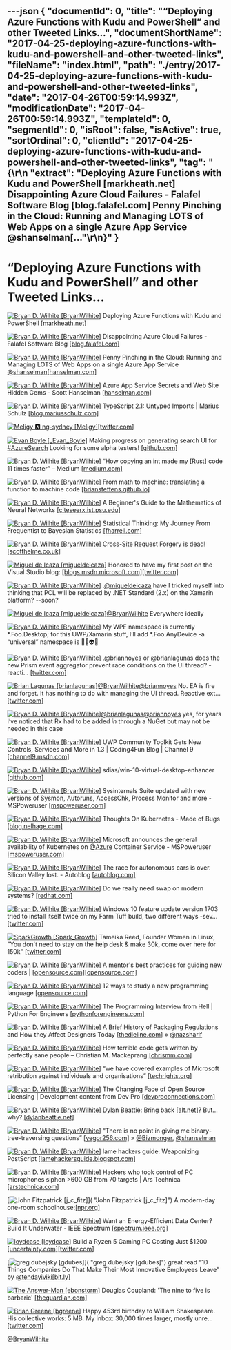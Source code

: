 ---json
{
  "documentId": 0,
  "title": "“Deploying Azure Functions with Kudu and PowerShell” and other Tweeted Links…",
  "documentShortName": "2017-04-25-deploying-azure-functions-with-kudu-and-powershell-and-other-tweeted-links",
  "fileName": "index.html",
  "path": "./entry/2017-04-25-deploying-azure-functions-with-kudu-and-powershell-and-other-tweeted-links",
  "date": "2017-04-26T00:59:14.993Z",
  "modificationDate": "2017-04-26T00:59:14.993Z",
  "templateId": 0,
  "segmentId": 0,
  "isRoot": false,
  "isActive": true,
  "sortOrdinal": 0,
  "clientId": "2017-04-25-deploying-azure-functions-with-kudu-and-powershell-and-other-tweeted-links",
  "tag": "{\r\n  \"extract\": \"Deploying Azure Functions with Kudu and PowerShell [markheath.net] Disappointing Azure Cloud Failures - Falafel Software Blog [blog.falafel.com] Penny Pinching in the Cloud: Running and Managing LOTS of Web Apps on a single Azure App Service @shanselman[...\"\r\n}"
}
---

# “Deploying Azure Functions with Kudu and PowerShell” and other Tweeted Links…

[<img alt="Bryan D. Wilhite [BryanWilhite]" src="https://songhay.blob.core.windows.net/shared-social-twitter/BryanWilhite.jpeg">](http://t.co/UNdqV0Z1zz "Bryan D. Wilhite [BryanWilhite]") Deploying Azure Functions with Kudu and PowerShell [[markheath.net]](http://markheath.net/post/deploy-azure-functions-kudu-powershell)

[<img alt="Bryan D. Wilhite [BryanWilhite]" src="https://songhay.blob.core.windows.net/shared-social-twitter/BryanWilhite.jpeg">](http://t.co/UNdqV0Z1zz "Bryan D. Wilhite [BryanWilhite]") Disappointing Azure Cloud Failures - Falafel Software Blog [[blog.falafel.com]](https://blog.falafel.com/disappointing-azure-cloud-failures/)

[<img alt="Bryan D. Wilhite [BryanWilhite]" src="https://songhay.blob.core.windows.net/shared-social-twitter/BryanWilhite.jpeg">](http://t.co/UNdqV0Z1zz "Bryan D. Wilhite [BryanWilhite]") Penny Pinching in the Cloud: Running and Managing LOTS of Web Apps on a single Azure App Service [@shanselman](http://twitter.com/shanselman)[[hanselman.com]](https://www.hanselman.com/blog/PennyPinchingInTheCloudRunningAndManagingLOTSOfWebAppsOnASingleAzureAppService.aspx)

[<img alt="Bryan D. Wilhite [BryanWilhite]" src="https://songhay.blob.core.windows.net/shared-social-twitter/BryanWilhite.jpeg">](http://t.co/UNdqV0Z1zz "Bryan D. Wilhite [BryanWilhite]") Azure App Service Secrets and Web Site Hidden Gems - Scott Hanselman [[hanselman.com]](https://www.hanselman.com/blog/AzureAppServiceSecretsAndWebSiteHiddenGems.aspx)

[<img alt="Bryan D. Wilhite [BryanWilhite]" src="https://songhay.blob.core.windows.net/shared-social-twitter/BryanWilhite.jpeg">](http://t.co/UNdqV0Z1zz "Bryan D. Wilhite [BryanWilhite]") TypeScript 2.1: Untyped Imports | Marius Schulz [[blog.mariusschulz.com]](https://blog.mariusschulz.com/2017/02/17/typescript-2-1-untyped-imports)

[<img alt="Meligy 🅰️ ng-sydney [Meligy]" src="https://songhay.blob.core.windows.net/shared-social-twitter/Meligy.jpeg">](https://t.co/l318930X1B "Meligy 🅰️ ng-sydney [Meligy]")[[twitter.com]](https://twitter.com/code/status/856550723743498240)

[<img alt="Evan Boyle [_Evan_Boyle]" src="https://songhay.blob.core.windows.net/shared-social-twitter/_Evan_Boyle.jpg">](http://t.co/vu8lMaQGXS "Evan Boyle [_Evan_Boyle]") Making progress on generating search UI for [#AzureSearch](http://twitter.com/search?q=%23AzureSearch) Looking for some alpha testers! [[github.com]](https://github.com/EvanBoyle/AzSearch.js)

[<img alt="Bryan D. Wilhite [BryanWilhite]" src="https://songhay.blob.core.windows.net/shared-social-twitter/BryanWilhite.jpeg">](http://t.co/UNdqV0Z1zz "Bryan D. Wilhite [BryanWilhite]") “How copying an int made my [Rust] code 11 times faster” – Medium [[medium.com]](https://medium.com/@robertgrosse/how-copying-an-int-made-my-code-11-times-faster-f76c66312e0f#.koppow1uf)

[<img alt="Bryan D. Wilhite [BryanWilhite]" src="https://songhay.blob.core.windows.net/shared-social-twitter/BryanWilhite.jpeg">](http://t.co/UNdqV0Z1zz "Bryan D. Wilhite [BryanWilhite]") From math to machine: translating a function to machine code [[briansteffens.github.io]](https://briansteffens.github.io/2017/02/20/from-math-to-machine.html)

[<img alt="Bryan D. Wilhite [BryanWilhite]" src="https://songhay.blob.core.windows.net/shared-social-twitter/BryanWilhite.jpeg">](http://t.co/UNdqV0Z1zz "Bryan D. Wilhite [BryanWilhite]") A Beginner's Guide to the Mathematics of Neural Networks [[citeseerx.ist.psu.edu]](http://citeseerx.ist.psu.edu/viewdoc/download?doi=10.1.1.161.3556&rep=rep1&type=pdf)

[<img alt="Bryan D. Wilhite [BryanWilhite]" src="https://songhay.blob.core.windows.net/shared-social-twitter/BryanWilhite.jpeg">](http://t.co/UNdqV0Z1zz "Bryan D. Wilhite [BryanWilhite]") Statistical Thinking: My Journey From Frequentist to Bayesian Statistics [[fharrell.com]](http://www.fharrell.com/2017/02/my-journey-from-frequentist-to-bayesian.html)

[<img alt="Bryan D. Wilhite [BryanWilhite]" src="https://songhay.blob.core.windows.net/shared-social-twitter/BryanWilhite.jpeg">](http://t.co/UNdqV0Z1zz "Bryan D. Wilhite [BryanWilhite]") Cross-Site Request Forgery is dead! [[scotthelme.co.uk]](https://scotthelme.co.uk/csrf-is-dead/)

[<img alt="Miguel de Icaza [migueldeicaza]" src="https://songhay.blob.core.windows.net/shared-social-twitter/migueldeicaza.png">](https://t.co/W8ndBXhQVx "Miguel de Icaza [migueldeicaza]") Honored to have my first post on the Visual Studio blog: [[blogs.msdn.microsoft.com]](https://blogs.msdn.microsoft.com/visualstudio/2017/04/12/visual-studio-for-mac-to-the-cloud-and-beyond/)[[twitter.com]](https://twitter.com/migueldeicaza/status/852226860234809350/photo/1)

[<img alt="Bryan D. Wilhite [BryanWilhite]" src="https://songhay.blob.core.windows.net/shared-social-twitter/BryanWilhite.jpeg">](http://t.co/UNdqV0Z1zz "Bryan D. Wilhite [BryanWilhite]") .[@migueldeicaza](http://twitter.com/migueldeicaza) have I tricked myself into thinking that PCL will be replaced by .NET Standard (2.x) on the Xamarin platform? --soon?

[<img alt="Miguel de Icaza [migueldeicaza]" src="https://songhay.blob.core.windows.net/shared-social-twitter/migueldeicaza.png">](https://t.co/W8ndBXhQVx "Miguel de Icaza [migueldeicaza]")[@BryanWilhite](http://twitter.com/BryanWilhite) Everywhere ideally

[<img alt="Bryan D. Wilhite [BryanWilhite]" src="https://songhay.blob.core.windows.net/shared-social-twitter/BryanWilhite.jpeg">](http://t.co/UNdqV0Z1zz "Bryan D. Wilhite [BryanWilhite]") My WPF namespace is currently *.Foo.Desktop; for this UWP/Xamarin stuff, I’ll add *.Foo.AnyDevice -a “universal” namespace is 👾😵👽🍌

[<img alt="Bryan D. Wilhite [BryanWilhite]" src="https://songhay.blob.core.windows.net/shared-social-twitter/BryanWilhite.jpeg">](http://t.co/UNdqV0Z1zz "Bryan D. Wilhite [BryanWilhite]") .[@briannoyes](http://twitter.com/briannoyes) or [@brianlagunas](http://twitter.com/brianlagunas) does the new Prism event aggregator prevent race conditions on the UI thread? -reacti… [[twitter.com]](https://twitter.com/i/web/status/854148662527574016)

[<img alt="Brian Lagunas [brianlagunas]" src="https://songhay.blob.core.windows.net/shared-social-twitter/brianlagunas.jpeg">](http://t.co/47OvjaASiI "Brian Lagunas [brianlagunas]")[@BryanWilhite](http://twitter.com/BryanWilhite)[@briannoyes](http://twitter.com/briannoyes) No. EA is fire and forget. It has nothing to do with managing the UI thread. Reactive ext… [[twitter.com]](https://twitter.com/i/web/status/854341988178513920)

[<img alt="Bryan D. Wilhite [BryanWilhite]" src="https://songhay.blob.core.windows.net/shared-social-twitter/BryanWilhite.jpeg">](http://t.co/UNdqV0Z1zz "Bryan D. Wilhite [BryanWilhite]")[@brianlagunas](http://twitter.com/brianlagunas)[@briannoyes](http://twitter.com/briannoyes) yes, for years I’ve noticed that Rx had to be added *in* through a NuGet but may not be needed in this case

[<img alt="Bryan D. Wilhite [BryanWilhite]" src="https://songhay.blob.core.windows.net/shared-social-twitter/BryanWilhite.jpeg">](http://t.co/UNdqV0Z1zz "Bryan D. Wilhite [BryanWilhite]") UWP Community Toolkit Gets New Controls, Services and More in 1.3 | Coding4Fun Blog | Channel 9 [[channel9.msdn.com]](https://channel9.msdn.com/coding4fun/blog/UWP-Community-Toolkit-Gets-New-Controls-Services-and-More-in-13)

[<img alt="Bryan D. Wilhite [BryanWilhite]" src="https://songhay.blob.core.windows.net/shared-social-twitter/BryanWilhite.jpeg">](http://t.co/UNdqV0Z1zz "Bryan D. Wilhite [BryanWilhite]") sdias/win-10-virtual-desktop-enhancer [[github.com]](https://github.com/sdias/win-10-virtual-desktop-enhancer)

[<img alt="Bryan D. Wilhite [BryanWilhite]" src="https://songhay.blob.core.windows.net/shared-social-twitter/BryanWilhite.jpeg">](http://t.co/UNdqV0Z1zz "Bryan D. Wilhite [BryanWilhite]") Sysinternals Suite updated with new versions of Sysmon, Autoruns, AccessChk, Process Monitor and more - MSPoweruser [[mspoweruser.com]](https://mspoweruser.com/sysinternals-suite-updated-with-new-versions-of-sysmon-autoruns-accesschk-process-monitor-and-more/)

[<img alt="Bryan D. Wilhite [BryanWilhite]" src="https://songhay.blob.core.windows.net/shared-social-twitter/BryanWilhite.jpeg">](http://t.co/UNdqV0Z1zz "Bryan D. Wilhite [BryanWilhite]") Thoughts On Kubernetes - Made of Bugs [[blog.nelhage.com]](https://blog.nelhage.com/post/kubernetes/)

[<img alt="Bryan D. Wilhite [BryanWilhite]" src="https://songhay.blob.core.windows.net/shared-social-twitter/BryanWilhite.jpeg">](http://t.co/UNdqV0Z1zz "Bryan D. Wilhite [BryanWilhite]") Microsoft announces the general availability of Kubernetes on [@Azure](http://twitter.com/Azure) Container Service - MSPoweruser [[mspoweruser.com]](https://mspoweruser.com/microsoft-announces-general-availability-kubernetes-azure-container-service/)

[<img alt="Bryan D. Wilhite [BryanWilhite]" src="https://songhay.blob.core.windows.net/shared-social-twitter/BryanWilhite.jpeg">](http://t.co/UNdqV0Z1zz "Bryan D. Wilhite [BryanWilhite]") The race for autonomous cars is over. Silicon Valley lost. - Autoblog [[autoblog.com]](http://www.autoblog.com/2017/02/21/race-for-autonomous-cars-is-over-mcelroy-autoline-opinion/)

[<img alt="Bryan D. Wilhite [BryanWilhite]" src="https://songhay.blob.core.windows.net/shared-social-twitter/BryanWilhite.jpeg">](http://t.co/UNdqV0Z1zz "Bryan D. Wilhite [BryanWilhite]") Do we really need swap on modern systems? [[redhat.com]](https://www.redhat.com/en/about/blog/do-we-really-need-swap-modern-systems)

[<img alt="Bryan D. Wilhite [BryanWilhite]" src="https://songhay.blob.core.windows.net/shared-social-twitter/BryanWilhite.jpeg">](http://t.co/UNdqV0Z1zz "Bryan D. Wilhite [BryanWilhite]") Windows 10 feature update version 1703 tried to install itself twice on my Farm Tuff build, two different ways -sev… [[twitter.com]](https://twitter.com/i/web/status/852983110035587072)

[<img alt="SparkGrowth [Spark_Growth]" src="https://songhay.blob.core.windows.net/shared-social-twitter/Spark_Growth.jpeg">](https://t.co/QnxeCpfTI8 "SparkGrowth [Spark_Growth]") Tameika Reed, Founder Women in Linux, "You don't need to stay on the help desk &amp; make 30k, come over here for 150k" [[twitter.com]](https://twitter.com/Spark_Growth/status/730170491244261376/photo/1)

[<img alt="Bryan D. Wilhite [BryanWilhite]" src="https://songhay.blob.core.windows.net/shared-social-twitter/BryanWilhite.jpeg">](http://t.co/UNdqV0Z1zz "Bryan D. Wilhite [BryanWilhite]") A mentor's best practices for guiding new coders | [[opensource.com]](http://Opensource.com)[[opensource.com]](https://opensource.com/article/17/2/why-you-should-be-mentor)

[<img alt="Bryan D. Wilhite [BryanWilhite]" src="https://songhay.blob.core.windows.net/shared-social-twitter/BryanWilhite.jpeg">](http://t.co/UNdqV0Z1zz "Bryan D. Wilhite [BryanWilhite]") 12 ways to study a new programming language [[opensource.com]](https://opensource.com/article/17/4/12-ways-study-new-programming-language)

[<img alt="Bryan D. Wilhite [BryanWilhite]" src="https://songhay.blob.core.windows.net/shared-social-twitter/BryanWilhite.jpeg">](http://t.co/UNdqV0Z1zz "Bryan D. Wilhite [BryanWilhite]") The Programming Interview from Hell | Python For Engineers [[pythonforengineers.com]](http://pythonforengineers.com/the-programming-interview-from-hell/)

[<img alt="Bryan D. Wilhite [BryanWilhite]" src="https://songhay.blob.core.windows.net/shared-social-twitter/BryanWilhite.jpeg">](http://t.co/UNdqV0Z1zz "Bryan D. Wilhite [BryanWilhite]") A Brief History of Packaging Regulations and How they Affect Designers Today [[thedieline.com]](http://www.thedieline.com/blog/2017/2/16/a-brief-history-of-packaging-regulations-and-how-they-affect-designers-today) » [@nazsharif](http://twitter.com/nazsharif)

[<img alt="Bryan D. Wilhite [BryanWilhite]" src="https://songhay.blob.core.windows.net/shared-social-twitter/BryanWilhite.jpeg">](http://t.co/UNdqV0Z1zz "Bryan D. Wilhite [BryanWilhite]") How terrible code gets written by perfectly sane people – Christian M. Mackeprang [[chrismm.com]](http://chrismm.com/blog/how-terrible-code-gets-written-by-perfectly-sane-people/)

[<img alt="Bryan D. Wilhite [BryanWilhite]" src="https://songhay.blob.core.windows.net/shared-social-twitter/BryanWilhite.jpeg">](http://t.co/UNdqV0Z1zz "Bryan D. Wilhite [BryanWilhite]") “we have covered examples of Microsoft retribution against individuals and organisations” [[techrights.org]](http://techrights.org/2017/02/20/article-about-microsoft-cult-tactics/)

[<img alt="Bryan D. Wilhite [BryanWilhite]" src="https://songhay.blob.core.windows.net/shared-social-twitter/BryanWilhite.jpeg">](http://t.co/UNdqV0Z1zz "Bryan D. Wilhite [BryanWilhite]") The Changing Face of Open Source Licensing | Development content from Dev Pro [[devproconnections.com]](http://devproconnections.com/development/changing-face-open-source-licensing)

[<img alt="Bryan D. Wilhite [BryanWilhite]" src="https://songhay.blob.core.windows.net/shared-social-twitter/BryanWilhite.jpeg">](http://t.co/UNdqV0Z1zz "Bryan D. Wilhite [BryanWilhite]") Dylan Beattie: Bring back [[alt.net]](http://alt.NET)? But… why? [[dylanbeattie.net]](http://www.dylanbeattie.net/2017/02/bring-back-altnet-but-why.html)

[<img alt="Bryan D. Wilhite [BryanWilhite]" src="https://songhay.blob.core.windows.net/shared-social-twitter/BryanWilhite.jpeg">](http://t.co/UNdqV0Z1zz "Bryan D. Wilhite [BryanWilhite]") “There is no point in giving me binary-tree-traversing questions” [[yegor256.com]](http://www.yegor256.com/2017/02/21/say-no-to-google-recruiters.html) » [@Bizmonger](http://twitter.com/Bizmonger), [@shanselman](http://twitter.com/shanselman)

[<img alt="Bryan D. Wilhite [BryanWilhite]" src="https://songhay.blob.core.windows.net/shared-social-twitter/BryanWilhite.jpeg">](http://t.co/UNdqV0Z1zz "Bryan D. Wilhite [BryanWilhite]") lame hackers guide: Weaponizing PostScript [[lamehackersguide.blogspot.com]](https://lamehackersguide.blogspot.com/2017/02/weaponizing-postscript.html)

[<img alt="Bryan D. Wilhite [BryanWilhite]" src="https://songhay.blob.core.windows.net/shared-social-twitter/BryanWilhite.jpeg">](http://t.co/UNdqV0Z1zz "Bryan D. Wilhite [BryanWilhite]") Hackers who took control of PC microphones siphon &gt;600 GB from 70 targets | Ars Technica [[arstechnica.com]](https://arstechnica.com/security/2017/02/hackers-who-took-control-of-pc-microphones-siphon-600-gb-from-70-targets/)

[<img alt="John Fitzpatrick [j_c_fitz]" src="https://songhay.blob.core.windows.net/shared-social-twitter/j_c_fitz.jpg">]( "John Fitzpatrick [j_c_fitz]") A modern-day one-room schoolhouse:[[npr.org]](http://www.npr.org/sections/ed/2016/06/09/474976731/the-one-room-schoolhouse-thats-a-model-for-the-world)

[<img alt="Bryan D. Wilhite [BryanWilhite]" src="https://songhay.blob.core.windows.net/shared-social-twitter/BryanWilhite.jpeg">](http://t.co/UNdqV0Z1zz "Bryan D. Wilhite [BryanWilhite]") Want an Energy-Efficient Data Center? Build It Underwater - IEEE Spectrum [[spectrum.ieee.org]](http://spectrum.ieee.org/computing/hardware/want-an-energyefficient-data-center-build-it-underwater)

[<img alt="loydcase [loydcase]" src="https://songhay.blob.core.windows.net/shared-social-twitter/loydcase.jpg">](https://t.co/PsNz9e9LvN "loydcase [loydcase]") Build a Ryzen 5 Gaming PC Costing Just $1200 [[uncertainty.com]](https://uncertainty.com/budget-ryzen-5-gaming-pc/)[[twitter.com]](https://twitter.com/loydcase/status/856551106054418434/photo/1)

[<img alt="greg dubejsky [gdubes]" src="https://songhay.blob.core.windows.net/shared-social-twitter/gdubes.jpg">]( "greg dubejsky [gdubes]") great read “10 Things Companies Do That Make Their Most Innovative Employees Leave” by [@tendayiviki](http://twitter.com/tendayiviki)[[bit.ly]](http://bit.ly/2oYqdmt)

[<img alt="The Answer-Man [ebonstorm]" src="https://songhay.blob.core.windows.net/shared-social-twitter/ebonstorm.jpg">](https://t.co/oIor00Vbm9 "The Answer-Man [ebonstorm]") Douglas Coupland: 'The nine to five is barbaric' [[theguardian.com]](https://www.theguardian.com/small-business-network/2017/mar/30/douglas-coupland-the-nine-to-five-is-barbaric?CMP=share_btn_tw)

[<img alt="Brian Greene [bgreene]" src="https://songhay.blob.core.windows.net/shared-social-twitter/bgreene.jpeg">](http://t.co/juhw9U2Utm "Brian Greene [bgreene]") Happy 453rd birthday to William Shakespeare. His collective works: 5 MB. My inbox: 30,000 times larger, mostly unre… [[twitter.com]](https://twitter.com/i/web/status/856225982356873216)

@[BryanWilhite](https://twitter.com/BryanWilhite)
